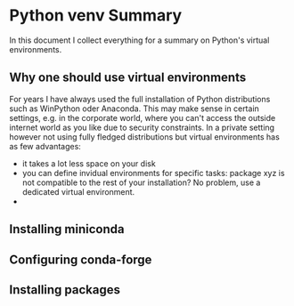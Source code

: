 # Python venv Summary

In this document I collect everything for a summary on Python's virtual environments.


## Why one should use virtual environments

For years I have always used the full installation of Python distributions such as WinPython oder Anaconda. This may make sense in certain settings, e.g. in the corporate world, where you can't access the outside internet world as you like due to security constraints. In a private setting however not using fully fledged distributions but virtual environments has as few advantages:

* it takes a lot less space on your disk
* you can define invidual environments for specific tasks: package xyz is not compatible to the rest of your installation? No problem, use a dedicated virtual environment. 
* 

## Installing miniconda




## Configuring conda-forge





## Installing packages